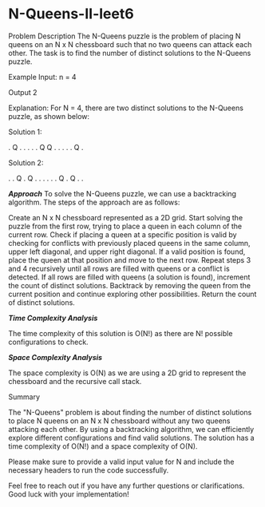 # N-Queens-II-leet6

Problem Description
The N-Queens puzzle is the problem of placing N queens on an N x N chessboard such that no two queens can attack each other. The task is to find the number of distinct solutions to the N-Queens puzzle.

Example
Input: n = 4

Output 2


Explanation:
For N = 4, there are two distinct solutions to the N-Queens puzzle, as shown below:

Solution 1:

. Q . .
. . . Q
Q . . .
. . Q .


Solution 2:

. . Q .
Q . . .
. . . Q
. Q . .


_**Approach**_
To solve the N-Queens puzzle, we can use a backtracking algorithm. The steps of the approach are as follows:

Create an N x N chessboard represented as a 2D grid.
Start solving the puzzle from the first row, trying to place a queen in each column of the current row.
Check if placing a queen at a specific position is valid by checking for conflicts with previously placed queens in the same column, upper left diagonal, and upper right diagonal.
If a valid position is found, place the queen at that position and move to the next row.
Repeat steps 3 and 4 recursively until all rows are filled with queens or a conflict is detected.
If all rows are filled with queens (a solution is found), increment the count of distinct solutions.
Backtrack by removing the queen from the current position and continue exploring other possibilities.
Return the count of distinct solutions.


_**Time Complexity Analysis**_

The time complexity of this solution is O(N!) as there are N! possible configurations to check.



_**Space Complexity Analysis**_

The space complexity is O(N) as we are using a 2D grid to represent the chessboard and the recursive call stack.


Summary

The "N-Queens" problem is about finding the number of distinct solutions to place N queens on an N x N chessboard without any two queens attacking each other. By using a backtracking algorithm, we can efficiently explore different configurations and find valid solutions. The solution has a time complexity of O(N!) and a space complexity of O(N).

Please make sure to provide a valid input value for N and include the necessary headers to run the code successfully.

Feel free to reach out if you have any further questions or clarifications. Good luck with your implementation!







